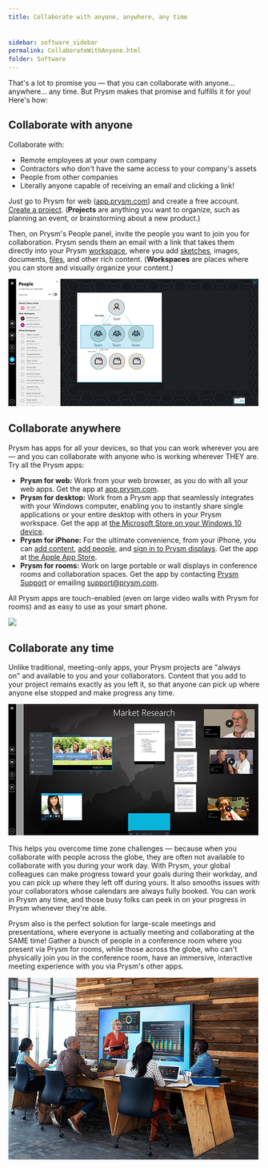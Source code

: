 ```yaml
---
title: Collaborate with anyone, anywhere, any time


sidebar: software_sidebar
permalink: CollaborateWithAnyone.html
folder: Software
---
```





<html><body>


<p>That's a lot to promise you &mdash; that you can collaborate with anyone... anywhere... any time. But Prysm makes that promise and fulfills it for you! Here's how:</p>
<h2>Collaborate with anyone</h2>
<p>Collaborate with:</p>
<ul>
<li>Remote employees at your own company</li>
<li>Contractors who don't have the same access to your company's assets</li>
<li>People from other companies</li>
<li>Literally anyone capable of receiving an email and clicking a link!</li>
</ul>
<p>Just go to Prysm for web (<a href="http://app.prysm.com/">app.prysm.com</a>) and create a free account. <a href="../Project/Projects.htm#CreatingProjects">Create a project</a>. (<strong>Projects</strong> are anything you want to organize, such as planning an event, or brainstorming about a new product.)</p>
<p>Then, on Prysm's People panel, invite the people you want to join you for collaboration. Prysm sends them an email with a link that takes them directly into your Prysm <a href="../Project/Workspaces.html">workspace</a>, where you add <a href="../Tools/Sketchboards.html#OpeningSketchboards">sketches</a>, images, documents, <a href="../Files/WorkingWithProjectFiles.htm#AddingProjectFiles">files</a>, and other rich content. (<strong>Workspaces</strong> are places where you can store and visually organize your content.)</p>

<p><img src="Collab001.png" /></p>


<h2>Collaborate anywhere</h2>
<p>Prysm has apps for all your devices, so that you can work wherever you are &mdash; and you can collaborate with anyone who is working wherever THEY&nbsp;are. Try all the Prysm apps:</p>

<ul>
<li><strong>Prysm for web:</strong> Work from your web browser, as you do with all your web apps. Get the app at <a href="http://app.prysm.com/">app.prysm.com</a>.</li>
<li><strong>Prysm for desktop:</strong> Work from a Prysm app that seamlessly integrates with your Windows computer, enabling you to instantly share single applications or your entire desktop with others in your Prysm workspace. Get the app at <a href="../GettingStarted/GettingPFD.html#InstalliingPFD">the Microsoft Store on your Windows 10 device</a>.</li>
<li><strong>Prysm for iPhone:</strong>&nbsp;For the ultimate convenience, from your iPhone, you can <a href="../Files/AddingContentUsingIPhone.htm">add content</a>, <a href="../People/AddingPeopleIphone.html">add people</a>, and <a href="../GettingStarted/UnlockingDisplayUsingIPhone.htm">sign in to Prysm displays</a>. Get the app at <a href="../GettingStarted/GettingPFI.html#InstallingIPhone">the Apple App Store</a>.</li>
<li><strong>Prysm for rooms:</strong> Work on large portable or wall displays in conference rooms and collaboration spaces. Get the app by contacting <a href="https://www.prysm.com/support/">Prysm Support</a> or emailing <a href="mailto:support@prysm.com">support@prysm.com</a>.</li>
</ul>
<p>All Prysm apps are touch-enabled (even on large video walls with Prysm for rooms) and as easy to use as your smart phone.</p>
<p><img src="../../Resources/Images/Collab002.png" /></p>
<h2>Collaborate any time</h2>
<p>Unlike traditional, meeting-only apps, your Prysm projects are "always on"&nbsp;and available to you and your collaborators. Content that you add to your project remains exactly as you left it, so that anyone can pick up where anyone else stopped and make progress any time.</p>
<p><img src="Collab007.png" /></p>
<p>This helps you overcome time zone challenges &mdash; because when you collaborate with people across the globe, they are often not available to collaborate with you during your work day. With Prysm, your global colleagues can make progress toward your goals during their workday, and you can pick up where they left off during yours. It also smooths issues with your collaborators whose calendars are always fully booked. You can work in Prysm any time, and those busy folks can peek in on your progress in Prysm whenever they're able.</p>
<p>Prysm also is the perfect solution for large-scale meetings and presentations, where everyone is actually meeting and collaborating at the SAME&nbsp;time! Gather a bunch of people in a conference room where you present via Prysm for rooms, while those across the globe, who can't physically join you in the conference room, have an immersive, interactive meeting experience with you via Prysm's other apps.</p>
<p><img src="Collab003.png" /></p>

</body></html>